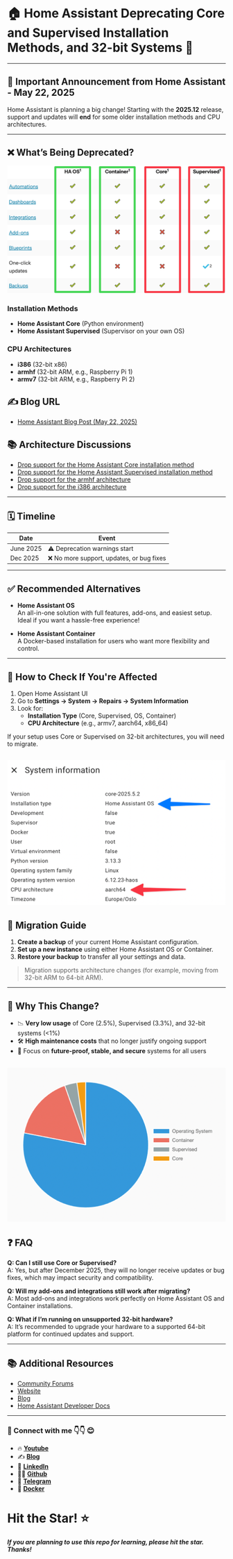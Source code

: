 # 🏠 Home Assistant Deprecating Core and Supervised Installation Methods, and 32-bit Systems 🚫

---

## 📢 Important Announcement from Home Assistant - May 22, 2025

Home Assistant is planning a big change! Starting with the **2025.12** release, support and updates will **end** for some older installation methods and CPU architectures.

---

## ❌ What’s Being Deprecated?

![Affected](./Assets/methods.png)

### Installation Methods
- **Home Assistant Core** (Python environment)
- **Home Assistant Supervised** (Supervisor on your own OS)

### CPU Architectures
- **i386** (32-bit x86)
- **armhf** (32-bit ARM, e.g., Raspberry Pi 1)
- **armv7** (32-bit ARM, e.g., Raspberry Pi 2)

## ✍️ Blog URL
- [Home Assistant Blog Post (May 22, 2025)](https://www.home-assistant.io/blog/2025/05/22/deprecating-core-and-supervised-installation-methods-and-32-bit-systems/)

## 📚 Architecture Discussions

- [Drop support for the Home Assistant Core installation method](https://github.com/home-assistant/architecture/discussions/1197)
- [Drop support for the Home Assistant Supervised installation method](https://github.com/home-assistant/architecture/discussions/1198)
- [Drop support for the armhf architecture](https://github.com/home-assistant/architecture/discussions/1199)
- [Drop support for the i386 architecture](https://github.com/home-assistant/architecture/discussions/1200)

---

## 🗓️ Timeline

| Date       | Event                                    |
|------------|------------------------------------------|
| June 2025  | ⚠️ Deprecation warnings start             |
| Dec 2025   | ❌ No more support, updates, or bug fixes |

---

## ✅ Recommended Alternatives

- **Home Assistant OS**  
  An all-in-one solution with full features, add-ons, and easiest setup.  
  Ideal if you want a hassle-free experience!

- **Home Assistant Container**  
  A Docker-based installation for users who want more flexibility and control.

---

## 🧐 How to Check If You're Affected

1. Open Home Assistant UI  
2. Go to **Settings → System → Repairs → System Information**  
3. Look for:
   - **Installation Type** (Core, Supervised, OS, Container)  
   - **CPU Architecture** (e.g., armv7, aarch64, x86_64)

If your setup uses Core or Supervised on 32-bit architectures, you will need to migrate.

![Affected](./Assets/system-information.png)
---

## 🔄 Migration Guide

1. **Create a backup** of your current Home Assistant configuration.  
2. **Set up a new instance** using either Home Assistant OS or Container.  
3. **Restore your backup** to transfer all your settings and data.  

> Migration supports architecture changes (for example, moving from 32-bit ARM to 64-bit ARM).

---

## 💬 Why This Change?

- 📉 **Very low usage** of Core (2.5%), Supervised (3.3%), and 32-bit systems (<1%)  
- 🛠️ **High maintenance costs** that no longer justify ongoing support  
- 🚀 Focus on **future-proof, stable, and secure** systems for all users

![Change](./Assets/analytics.png)
---

## ❓ FAQ

**Q: Can I still use Core or Supervised?**  
A: Yes, but after December 2025, they will no longer receive updates or bug fixes, which may impact security and compatibility.

**Q: Will my add-ons and integrations still work after migrating?**  
A: Most add-ons and integrations work perfectly on Home Assistant OS and Container installations.

**Q: What if I’m running on unsupported 32-bit hardware?**  
A: It’s recommended to upgrade your hardware to a supported 64-bit platform for continued updates and support.

---

## 📚 Additional Resources

- [Community Forums](https://community.home-assistant.io/)
- [Website](https://www.home-assistant.io/)
- [Blog](https://www.home-assistant.io/blog/)
- [Home Assistant Developer Docs](https://developers.home-assistant.io/)
---

### 💼 Connect with me 👇👇 😊

- 🔥 [**Youtube**](https://www.youtube.com/@DevOpsinAction?sub_confirmation=1)
- ✍ [**Blog**](https://ibraransari.blogspot.com/)
- 💼 [**LinkedIn**](https://www.linkedin.com/in/ansariibrar/)
- 👨‍💻 [**Github**](https://github.com/meibraransari?tab=repositories)
- 💬 [**Telegram**](https://t.me/DevOpsinActionTelegram)
- 🐳 [**Docker**](https://hub.docker.com/u/ibraransaridocker)

# Hit the Star! ⭐
***If you are planning to use this repo for learning, please hit the star. Thanks!***